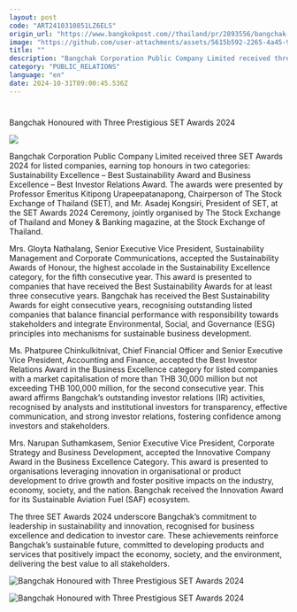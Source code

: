 ```yaml
---
layout: post
code: "ART2410310851LZ6ELS"
origin_url: "https://www.bangkokpost.com//thailand/pr/2893556/bangchak-honoured-with-three-prestigious-set-awards-2024"
image: "https://github.com/user-attachments/assets/5615b592-2265-4a45-9a7f-4b7e043be9d1"
title: ""
description: "Bangchak Corporation Public Company Limited received three SET Awards 2024 for listed companies, earning top honours in two categories: Sustainability Excellence – Best Sustainability Award and Business Excellence – Best Investor Relations Award. The awards were presented by Professor Emeritus Kitipong Urapeepatanapong, Chairperson of The Stock Exchange of Thailand (SET), and Mr. Asadej Kongsiri, President of SET, at the SET Awards 2024 Ceremony, jointly organised by The Stock Exchange of Thailand and Money & Banking magazine, at the Stock Exchange of Thailand."
category: "PUBLIC_RELATIONS"
language: "en"
date: 2024-10-31T09:00:45.536Z
---
```


# 

Bangchak Honoured with Three Prestigious SET Awards 2024

![](https://github.com/user-attachments/assets/a7bb99bb-3290-4164-9593-02f7b14355ec)

Bangchak Corporation Public Company Limited received three SET Awards 2024 for listed companies, earning top honours in two categories: Sustainability Excellence – Best Sustainability Award and Business Excellence – Best Investor Relations Award. The awards were presented by Professor Emeritus Kitipong Urapeepatanapong, Chairperson of The Stock Exchange of Thailand (SET), and Mr. Asadej Kongsiri, President of SET, at the SET Awards 2024 Ceremony, jointly organised by The Stock Exchange of Thailand and Money & Banking magazine, at the Stock Exchange of Thailand. 

Mrs. Gloyta Nathalang, Senior Executive Vice President, Sustainability Management and Corporate Communications, accepted the Sustainability Awards of Honour, the highest accolade in the Sustainability Excellence category, for the fifth consecutive year. This award is presented to companies that have received the Best Sustainability Awards for at least three consecutive years. Bangchak has received the Best Sustainability Awards for eight consecutive years, recognising outstanding listed companies that balance financial performance with responsibility towards stakeholders and integrate Environmental, Social, and Governance (ESG) principles into mechanisms for sustainable business development. 

Ms. Phatpuree Chinkulkitnivat, Chief Financial Officer and Senior Executive Vice President, Accounting and Finance, accepted the Best Investor Relations Award in the Business Excellence category for listed companies with a market capitalisation of more than THB 30,000 million but not exceeding THB 100,000 million, for the second consecutive year. This award affirms Bangchak’s outstanding investor relations (IR) activities, recognised by analysts and institutional investors for transparency, effective communication, and strong investor relations, fostering confidence among investors and stakeholders. 

Mrs. Narupan Suthamkasem, Senior Executive Vice President, Corporate Strategy and Business Development, accepted the Innovative Company Award in the Business Excellence Category. This award is presented to organisations leveraging innovation in organisational or product development to drive growth and foster positive impacts on the industry, economy, society, and the nation. Bangchak received the Innovation Award for its Sustainable Aviation Fuel (SAF) ecosystem. 

The three SET Awards 2024 underscore Bangchak’s commitment to leadership in sustainability and innovation, recognised for business excellence and dedication to investor care. These achievements reinforce Bangchak’s sustainable future, committed to developing products and services that positively impact the economy, society, and the environment, delivering the best value to all stakeholders. 

![Bangchak Honoured with Three Prestigious SET Awards 2024](https://static.bangkokpost.com/media/content/20241031/5327866.jpg)

![Bangchak Honoured with Three Prestigious SET Awards 2024](https://github.com/user-attachments/assets/a669d790-47d8-41b0-8f6e-68993b2565b6)